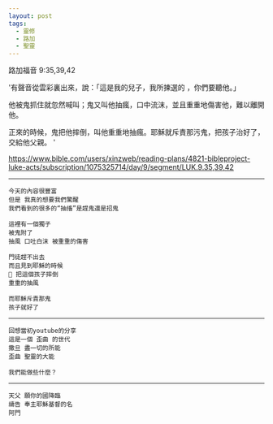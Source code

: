 ```yaml
---
layout: post
tags:
  - 靈修
  - 路加
  - 聖靈
---
```


路加福音 9:35,39,42

'有聲音從雲彩裏出來，說：「這是我的兒子，我所揀選的 ，你們要聽他。」 

他被鬼抓住就忽然喊叫；鬼又叫他抽瘋，口中流沫，並且重重地傷害他，難以離開他。

正來的時候，鬼把他摔倒，叫他重重地抽瘋。耶穌就斥責那污鬼，把孩子治好了，交給他父親。 '

https://www.bible.com/users/xinzweb/reading-plans/4821-bibleproject-luke-acts/subscription/1075325714/day/9/segment/LUK.9.35,39,42

---

```
今天的內容很豐富
但是 我真的想要我們驚醒
我們看到的很多的“抽搐”是趕鬼還是招鬼

這裡有一個獨子
被鬼附了
抽風 口吐白沫 被重重的傷害

門徒趕不出去
而且見到耶穌的時候
👻 把這個孩子摔倒
重重的抽風

而耶穌斥責那鬼
孩子就好了
```

---

```
回想當初youtube的分享
這是一個 歪曲 的世代
撒旦 盡一切的所能
歪曲 聖靈的大能

我們能做些什麼？
```

---

```
天父 願你的國降臨
禱告 奉主耶穌基督的名
阿門
```